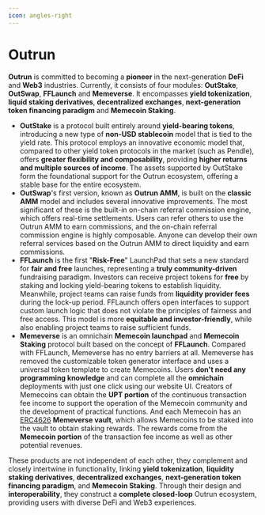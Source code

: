 ```yaml
---
icon: angles-right
---
```


# Outrun

**Outrun** is committed to becoming a **pioneer** in the next-generation **DeFi** and **Web3** industries. Currently, it consists of four modules: **OutStake**, **OutSwap**, **FFLaunch** and **Memeverse**. It encompasses **yield tokenization**, **liquid staking derivatives**, **decentralized exchanges**, **next-generation token financing paradigm** and **Memecoin Staking**.

* **OutStake** is a protocol built entirely around **yield-bearing tokens**, introducing a new type of **non-USD stablecoin** model that is tied to the yield rate. This protocol employs an innovative economic model that, compared to other yield token protocols in the market (such as Pendle), offers **greater flexibility and composability**, providing **higher returns and multiple sources of income**. The assets supported by OutStake form the foundational support for the Outrun ecosystem, offering a stable base for the entire ecosystem.
* **OutSwap**'s first version, known as **Outrun AMM**, is built on the **classic AMM** model and includes several innovative improvements. The most significant of these is the built-in on-chain referral commission engine, which offers real-time settlements. Users can refer others to use the Outrun AMM to earn commissions, and the on-chain referral commission engine is highly composable. Anyone can develop their own referral services based on the Outrun AMM to direct liquidity and earn commissions.
* **FFLaunch** is the first "**Risk-Free**" LaunchPad that sets a new standard for **fair and free** launches, representing a **truly community-driven** fundraising paradigm. Investors can receive project tokens for **free** by staking and locking yield-bearing tokens to establish liquidity. Meanwhile, project teams can raise funds from **liquidity provider fees** during the lock-up period. FFLaunch offers open interfaces to support custom launch logic that does not violate the principles of fairness and free access. This model is more **equitable and investor-friendly**, while also enabling project teams to raise sufficient funds.
* **Memeverse** is an omnichain **Memecoin launchpad** and **Memecoin Staking** protocol built based on the concept of **FFLaunch**. Compared with FFLaunch, Memeverse has no entry barriers at all. Memeverse has removed the customizable token generator interface and uses a universal token template to create Memecoins. Users **don't need any programming knowledge** and can complete all the **omnichain** deployments with just one click using our website UI. Creators of Memecoins can obtain the **UPT portion** of the continuous transaction fee income to support the operation of the Memecoin community and the development of practical functions. And each Memecoin has an [ERC4626](https://eips.ethereum.org/EIPS/eip-4626) **Memeverse vault**, which allows Memecoins to be staked into the vault to obtain staking rewards. The rewards come from the **Memecoin portion** of the transaction fee income as well as other potential revenues.

These products are not independent of each other, they complement and closely intertwine in functionality, linking **yield tokenization**, **liquidity staking derivatives**, **decentralized exchanges**, **next-generation token financing paradigm**, and **Memecoin Staking**. Through their design and **interoperability**, they construct a **complete closed-loop** Outrun ecosystem, providing users with diverse DeFi and Web3 experiences.
